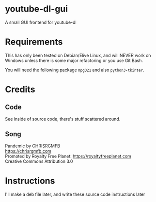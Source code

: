 # youtube-dl-gui
A small GUI frontend for youtube-dl

# Requirements
This has only been tested on Debian/Elive Linux, and will NEVER work on Windows unless there is  some major refactoring or you use Git Bash.

You will need the following package  `mpg321` and also `python3-tkinter`. 

# Credits
## Code
See inside of source code, there's stuff scattered around.
## Song
Pandemic by CHRISRGMFB  
https://chrisrgmfb.com  
Promoted by Royalty Free Planet: https://royaltyfreeplanet.com  
Creative Commons Attribution 3.0

# Instructions
I'll make a deb file later, and write these source code instructions later
